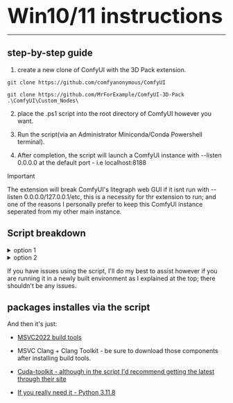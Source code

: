 
<font size="8"><b>Win10/11 instructions</b></font>



***
 

## step-by-step guide

1. create a new clone of ConfyUI with the 3D Pack extension.

```shell
git clone https://github.com/comfyanonymous/ComfyUI

git clone https://github.com/MrForExample/ComfyUI-3D-Pack .\ComfyUI\Custom_Nodes\
```

2. place the .ps1 script into the root directory of ComfyUI however you want.

3. Run the script(via an Administrator Miniconda/Conda Powershell terminal).

4. After completion, the script will launch a ComfyUI instance with --listen 0.0.0.0 at the default port - i.e localhost:8188 

> [!IMPORTANT]
> The extension will break ComfyUI's litegraph web GUI if it isnt run with --listen 0.0.0.0/127.0.0.1/etc, this is a necessity for thr extension to run; and one of the reasons I personally prefer to keep this ComfyUI instance seperated from my other main instance.


## Script breakdown

<details>
<summary>option 1</summary>installs everything including the Chocolately package manager/git CLI if not already installed.
</details>

<details>
<summary>option 2</summary>assumes you have the necessary MSVC libraries and cuda runtime/cuda-toolkit installed. If the script fails, and its related to xformers, torch, cuda or onnxruntime, its likely due to a missing package - you can either run option 1 or download the missing package below.
</details>

If you have issues using the script, I'll do my best to assist however if you are running it in a newly built environment as I explained at the top; there shouldn't be any issues.

## packages installes via the script


 And then it's just:



+ [MSVC2022 build tools](https://visualstudio.microsoft.com/downloads/#build-tools-for-visual-studio-2022)

+ MSVC Clang + Clang Toolkit - be sure to download those components after installing build tools.

+ [Cuda-toolkit - although in the script I'd recommend getting the latest through their site](https://developer.nvidia.com/cuda-downloads)

+ [If you really need it - Python 3.11.8](https://www.python.org/downloads/release/python-3118/) 
